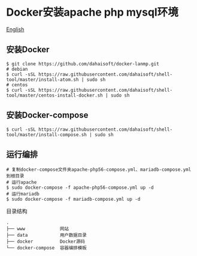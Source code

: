 # Docker安装apache php mysql环境

[English](./README.md)

## 安装Docker
```
$ git clone https://github.com/dahaisoft/docker-lanmp.git
# debian
$ curl -sSL https://raw.githubusercontent.com/dahaisoft/shell-tool/master/install-atom.sh | sudo sh
# centos
$ curl -sSL https://raw.githubusercontent.com/dahaisoft/shell-tool/master/centos-install-docker.sh | sudo sh
```

## 安装Docker-compose
```
$ curl -sSL https://raw.githubusercontent.com/dahaisoft/shell-tool/master/install-compose.sh | sudo sh
```

## 运行编排
```
# 复制docker-compose文件夹apache-php56-compose.yml、mariadb-compose.yml 到根目录
# 运行apache
$ sudo docker-compose -f apache-php56-compose.yml up -d
# 运行mariadb
$ sudo docker-compose -f mariadb-compose.yml up -d
```

目录结构
```
.
├── www             网站
├── data            用户数据目录
├── docker          Docker源码
└── docker-compose  容器编排模板
```
